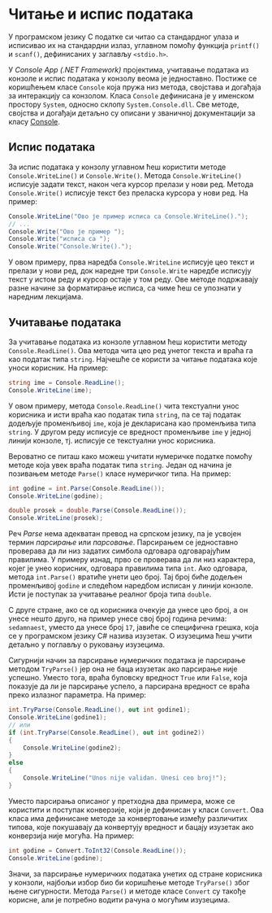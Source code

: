 # Читање и испис података

У програмском језику C податке си читао са стандардног улаза и исписивао их на
стандардни излаз, углавном помоћу функција `printf()` и `scanf()`, дефинисаних у
заглављу `<stdio.h>`.

У *Console App (.NET Framework)* пројектима, учитавање података из конзоле и
испис података у конзолу веома је једноставно. Постиже се коришћењем класе
`Console` која пружа низ метода, својстава и догађаја за интеракцију са
конзолом. Класа `Console` дефинисана је у именском простору `System`, односно
склопу `System.Console.dll`. Све методе, својства и догађаји детаљно су описани
у званичној документацији за класу
[Console](https://learn.microsoft.com/en-us/dotnet/api/system.console?view=netframework-4.8).

## Испис података

За испис података у конзолу углавном ћеш користити методе `Console.WriteLine()`
и `Console.Write()`. Метода `Console.WriteLine()` исписује задати текст, након
чега курсор прелази у нови ред. Метода `Console.Write()` исписује текст без
преласка курсора у нови ред. На пример:

```cs
Console.WriteLine("Ово је пример исписа са Console.WriteLine().");
// ...
Console.Write("Ово је пример ");
Console.Write("исписа са ");
Console.Write("Console.Write().");
```

У овом примеру, прва наредба `Console.WriteLine` исписује цео текст и прелази у
нови ред, док наредне три `Console.Write` наредбе исписују текст у истом реду и
курсор остаје у том реду. Ове методе подржавају разне начине за форматирање
исписа, са чиме ћеш се упознати у наредним лекцијама.

## Учитавање података

За учитавање података из конзоле углавном ћеш користити методу
`Console.ReadLine()`. Ова метода чита цео ред унетог текста и враћа га као
податак типа `string`. Најчешће се користи за читање података које уноси
корисник. На пример:

```cs
string ime = Console.ReadLine();
Console.WriteLine(ime);
```

У овом примеру, метода `Console.ReadLine()` чита текстуални унос корисника и
исти враћа као податак типа `string`, па се тај податак додељује променљивој
`ime`, која је декларисана као променљива типа `string`. У другом реду исписује
се вредност променљиве `ime` у једној линији конзоле, тј. исписује се текстуални
унос корисника.

Вероватно се питаш како можеш учитати нумеричке податке помоћу методе која увек
враћа податак типа `string`. Један од начина је позивањем методе `Parse()`
класе нумеричког типа. На пример:

```cs
int godine = int.Parse(Console.ReadLine());
Console.WriteLine(godine);

double prosek = double.Parse(Console.ReadLine());
Console.WriteLine(prosek);
```

Реч *Parse* нема адекватан превод на српском језику, па је усвојен термин
*парсирање* или *парсовање*. Парсирањем се једноставно проверава да ли низ
задатих симбола одговара одговарајућим правилима. У примеру изнад, прво се
проверава да ли низ карактера, којег је унео корисник, одговара правилима типа
`int`. Ако одговара, метода `int.Parse()` вратиће унети цео број. Тај број биће
додељен променљивој `godine` и следећом наредбом исписан у линији конзоле. Исти
је поступак за учитавање реалног броја типа `double`.

С друге стране, ако се од корисника очекује да унесе цео број, а он унесе нешто
друго, на пример унесе свој број година речима: `sedamnaest`, уместо да унесе
број `17`, јавиће се специфична грешка, која се у програмском језику C# назива
изузетак. О изузецима ћеш учити детаљно у поглављу о руковању изузецима.

Сигурнији начин за парсирање нумеричких података је парсирање методом
`TryParse()` јер она не баца изузетак ако парсирање није успешно. Уместо тога,
враћа буловску вредност `True` или `False`, која показује да ли је парсирање
успело, а парсирана вредност се враћа преко излазног параметра. На пример:

```cs
int.TryParse(Console.ReadLine(), out int godine1);
Console.WriteLine(godine1);
// или
if (int.TryParse(Console.ReadLine(), out int godine2))
{
    Console.WriteLine(godine2);
}
else
{
    Console.WriteLine("Unos nije validan. Unesi ceo broj!");
}
```

Уместо парсирања описаног у претходна два примера, може се користити и поступак
конверзије, који је дефинисан у класи `Convert`. Ова класа има дефинисане
методе за конвертовање између различитих типова, које покушавају да конвертују
вредност и бацају изузетак ако конверзија није могућа. На пример:

```cs
int godine = Convert.ToInt32(Console.ReadLine());
Console.WriteLine(godine);
```

Значи, за парсирање нумеричких података унетих од стране корисника у конзоли,
најбољи избор био би коришћење методе `TryParse()` због њене сигурности. Метода
`Parse()` и методе класе `Convert` су такође корисне, али је потребно водити
рачуна о могућим изузецима.
